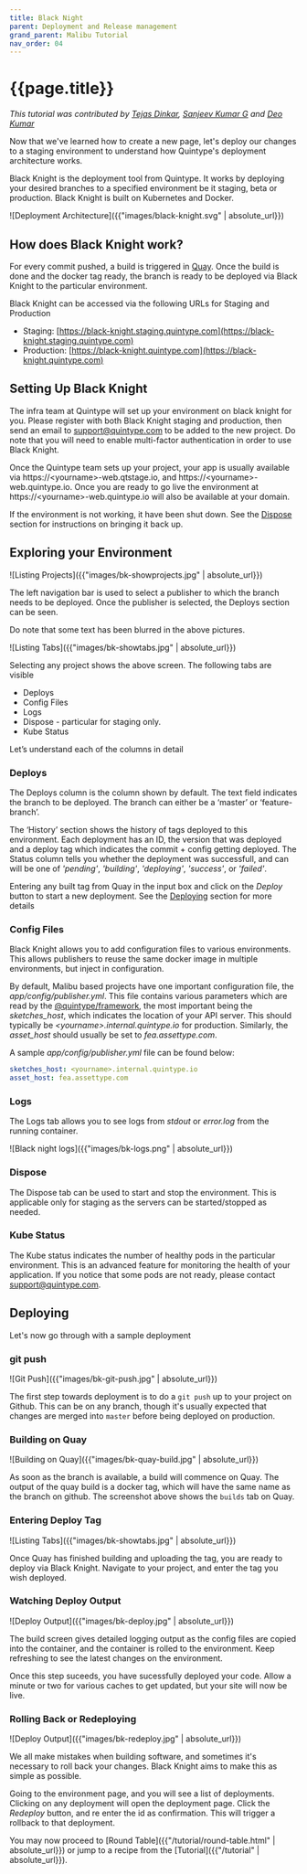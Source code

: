 ```yaml
---
title: Black Night
parent: Deployment and Release management
grand_parent: Malibu Tutorial
nav_order: 04
---
```

# {{page.title}}

*This tutorial was contributed by [Tejas Dinkar](https://twitter.com/tdinkar),  [Sanjeev Kumar G](https://twitter.com/sanju296) and [Deo Kumar](https://www.linkedin.com/in/deo-kumar)*

Now that we've learned how to create a new page, let's deploy our changes to a staging environment to understand how Quintype's deployment architecture works.

Black Knight is the deployment tool from Quintype. It works by deploying your desired branches to a specified environment be it staging, beta or production. Black Knight is built on Kubernetes and Docker.

![Deployment Architecture]({{"images/black-knight.svg" | absolute_url}})

## How does Black Knight work?

For every commit pushed, a build is triggered in [Quay](https://quay.io/organization/quintype). Once the build is done and the docker tag ready, the branch is ready to be deployed via Black Knight to the particular environment.

Black Knight can be accessed via the following URLs for Staging and Production
* Staging: [https://black-knight.staging.quintype.com](https://black-knight.staging.quintype.com)
* Production: [https://black-knight.quintype.com](https://black-knight.quintype.com)

## Setting Up Black Knight

The infra team at Quintype will set up your environment on black knight for you. Please register with both Black Knight staging and production, then send an email to [support@quintype.com](mailto:support@quintype.com) to be added to the new project. Do note that you will need to enable multi-factor authentication in order to use Black Knight.

Once the Quintype team sets up your project, your app is usually available via https://&lt;yourname&gt;-web.qtstage.io, and https://&lt;yourname&gt;-web.quintype.io. Once you are ready to go live the environment at https://&lt;yourname&gt;-web.quintype.io will also be available at your domain.

If the environment is not working, it have been shut down. See the [Dispose](#dispose) section for instructions on bringing it back up.

## Exploring your Environment

![Listing Projects]({{"images/bk-showprojects.jpg" | absolute_url}})

The left navigation bar is used to select a publisher to which the branch needs to be deployed. Once the publisher is selected, the Deploys section can be seen.

Do note that some text has been blurred in the above pictures.

![Listing Tabs]({{"images/bk-showtabs.jpg" | absolute_url}})

Selecting any project shows the above screen. The following tabs are visible
* Deploys
* Config Files
* Logs
* Dispose - particular for staging only.
* Kube Status

Let’s understand each of the columns in detail

### Deploys

The Deploys column is the column shown by default. The text field indicates the branch to be deployed. The branch can either be a ‘master’ or ‘feature-branch’.

The ‘History’ section shows the history of tags deployed to this environment. Each deployment has an ID, the version that was deployed and a deploy tag which indicates the commit + config getting deployed. The Status column tells you whether the deployment was successfull, and can will be one of *'pending'*, *'building'*, *'deploying'*, *'success'*,  or *'failed'*.

Entering any built tag from Quay in the input box and click on the *Deploy* button to start a new deployment. See the [Deploying](#deploying) section for more details

### Config Files

Black Knight allows you to add configuration files to various environments. This allows publishers to reuse the same docker image in multiple environments, but inject in configuration.

By default, Malibu based projects have one important configuration file, the *app/config/publisher.yml*. This file contains various parameters which are read by the [@quintype/framework](https://developers.quintype.com/quintype-node-framework), the most important being the *sketches_host*, which indicates the location of your API server. This should typically be *&lt;yourname&gt;.internal.quintype.io* for production. Similarly, the *asset_host* should usually be set to *fea.assettype.com*.

A sample *app/config/publisher.yml* file can be found below:
```yaml
sketches_host: <yourname>.internal.quintype.io
asset_host: fea.assettype.com
```

### Logs
The Logs tab allows you to see logs from *stdout* or *error.log* from the running container.

![Black night logs]({{"images/bk-logs.png" | absolute_url}})

### Dispose
The Dispose tab can be used to start and stop the environment. This is applicable only for staging as the servers can be started/stopped as needed.

### Kube Status

The Kube status indicates the number of healthy pods in the particular environment. This is an advanced feature for monitoring the health of your application. If you notice that some pods are not ready, please contact [support@quintype.com](mailto:support@quintype.com).

## Deploying

Let's now go through with a sample deployment

### git push

![Git Push]({{"images/bk-git-push.jpg" | absolute_url}})

The first step towards deployment is to do a `git push` up to your project on Github. This can be on any branch, though it's usually expected that changes are merged into `master` before being deployed on production.

### Building on Quay

![Building on Quay]({{"images/bk-quay-build.jpg" | absolute_url}})

As soon as the branch is available, a build will commence on Quay. The output of the quay build is a docker tag, which will have the same name as the branch on github. The screenshot above shows the `builds` tab on Quay.

### Entering Deploy Tag

![Listing Tabs]({{"images/bk-showtabs.jpg" | absolute_url}})

Once Quay has finished building and uploading the tag, you are ready to deploy via Black Knight. Navigate to your project, and enter the tag you wish deployed.

### Watching Deploy Output

![Deploy Output]({{"images/bk-deploy.jpg" | absolute_url}})

The build screen gives detailed logging output as the config files are copied into the container, and the container is rolled to the environment. Keep refreshing to see the latest changes on the environment.

Once this step suceeds, you have sucessfully deployed your code. Allow a minute or two for various caches to get updated, but your site will now be live.

### Rolling Back or Redeploying

![Deploy Output]({{"images/bk-redeploy.jpg" | absolute_url}})

We all make mistakes when building software, and sometimes it's necessary to roll back your changes. Black Knight aims to make this as simple as possible.

Going to the environment page, and you will see a list of deployments. Clicking on any deployment will open the deployment page. Click the *Redeploy* button, and re enter the id as confirmation. This will trigger a rollback to that deployment.

You may now proceed to [Round Table]({{"/tutorial/round-table.html" | absolute_url}}) or jump to a recipe from the [Tutorial]({{"/tutorial" | absolute_url}}).